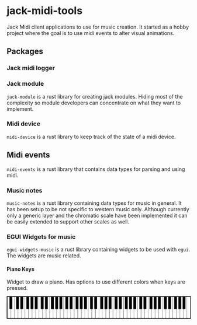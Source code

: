 # jack-midi-tools
Jack Midi client applications to use for music creation. It started as a hobby project where the goal is to use midi events to alter visual animations.


## Packages

### Jack midi logger

### Jack module

`jack-module` is a rust library for creating jack modules. Hiding most of the complexity so module developers can concentrate on what they want to implement.

### Midi device

`midi-device` is a rust library to keep track of the state of a midi device.

## Midi events

`midi-events` is a rust library that contains data types for parsing and using midi.

### Music notes

`music-notes` is a rust library containing data types for music in general. It has been setup to be not specific to western music only. Although currently only a generic layer and the chromatic scale have been implemented it can be easily extended to support other scales as well.

### EGUI Widgets for music

`egui-widgets-music` is a rust library containing widgets to be used with `egui`. The widgets are music related.

#### Piano Keys

Widget to draw a piano. Has options to use different colors when keys are pressed.

![Piano Keys](resources/egui-piano-keys.png "egui-widgets-music::piano_keys")
